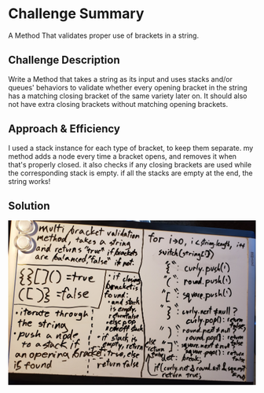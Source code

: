 # Challenge Summary
A Method That validates proper use of brackets in a string.

## Challenge Description
Write a Method that takes a string as its input and uses stacks and/or queues' behaviors to validate whether every opening bracket in the string has a matching closing bracket of the same variety later on. It should also not have extra closing brackets without matching opening brackets.

## Approach & Efficiency
I used a stack instance for each type of bracket, to keep them separate. my method adds a node every time a bracket opens, and removes it when that's properly closed. it also checks if any closing brackets are used while the corresponding stack is empty. if all the stacks are empty at the end, the string works!

## Solution
![image](../../../assets/MultiBracketValidation.jpg)
